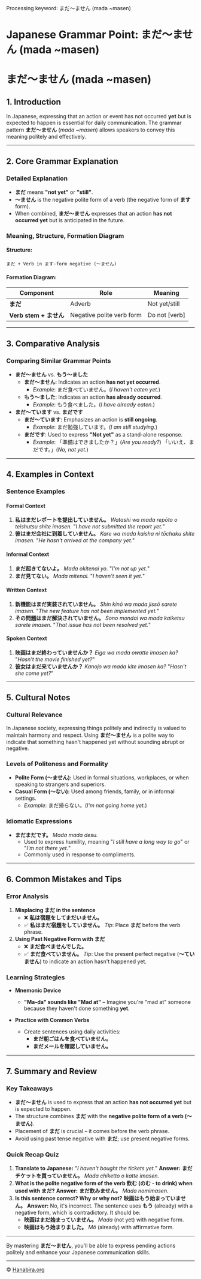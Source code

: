 Processing keyword: まだ～ません (mada ~masen)
# Japanese Grammar Point: まだ～ません (mada ~masen)
# まだ～ません (mada ~masen)
## 1. Introduction
In Japanese, expressing that an action or event has not occurred **yet** but is expected to happen is essential for daily communication. The grammar pattern **まだ～ません** (*mada ~masen*) allows speakers to convey this meaning politely and effectively.

---
## 2. Core Grammar Explanation
### Detailed Explanation
- **まだ** means **"not yet"** or **"still"**.
- **～ません** is the negative polite form of a verb (the negative form of **ます** form).
- When combined, **まだ～ません** expresses that an action **has not occurred yet** but is anticipated in the future.
### Meaning, Structure, Formation Diagram
#### Structure:
```
まだ + Verb in ます-form negative (～ません)
```
#### Formation Diagram:
| Component                 | Role                       | Meaning             |
|---------------------------|----------------------------|---------------------|
| **まだ**                  | Adverb                     | Not yet/still       |
| **Verb stem + ません**     | Negative polite verb form  | Do not [verb]       |
---
## 3. Comparative Analysis
### Comparing Similar Grammar Points
- **まだ～ません** vs. **もう～ました**
  - **まだ～ません**: Indicates an action **has not yet occurred**.
    - *Example*: まだ食べていません。(*I haven't eaten yet.*)
  - **もう～ました**: Indicates an action **has already occurred**.
    - *Example*: もう食べました。(*I have already eaten.*)
- **まだ～ています** vs. **まだです**
  - **まだ～ています**: Emphasizes an action is **still ongoing**.
    - *Example*: まだ勉強しています。(*I am still studying.*)
  - **まだです**: Used to express **"Not yet"** as a stand-alone response.
    - *Example*: 「準備はできましたか？」(*Are you ready?*) 「いいえ、まだです。」(*No, not yet.*)
---
## 4. Examples in Context
### Sentence Examples
#### Formal Context
1. **私はまだレポートを提出していません。**
   *Watashi wa mada repōto o teishutsu shite imasen.*
   "*I have not submitted the report yet.*"
2. **彼はまだ会社に到着していません。**
   *Kare wa mada kaisha ni tōchaku shite imasen.*
   "*He hasn't arrived at the company yet.*"
#### Informal Context
1. **まだ起きてないよ。**
   *Mada okitenai yo.*
   "*I'm not up yet.*"
2. **まだ見てない。**
   *Mada mitenai.*
   "*I haven't seen it yet.*"
#### Written Context
1. **新機能はまだ実装されていません。**
   *Shin kinō wa mada jissō sarete imasen.*
   "*The new feature has not been implemented yet.*"
2. **その問題はまだ解決されていません。**
   *Sono mondai wa mada kaiketsu sarete imasen.*
   "*That issue has not been resolved yet.*"
#### Spoken Context
1. **映画はまだ終わっていませんか？**
   *Eiga wa mada owatte imasen ka?*
   "*Hasn't the movie finished yet?*"
2. **彼女はまだ来ていませんか？**
   *Kanojo wa mada kite imasen ka?*
   "*Hasn't she come yet?*"
---
## 5. Cultural Notes
### Cultural Relevance
In Japanese society, expressing things politely and indirectly is valued to maintain harmony and respect. Using **まだ～ません** is a polite way to indicate that something hasn't happened yet without sounding abrupt or negative.
### Levels of Politeness and Formality
- **Polite Form (～ません):**
  Used in formal situations, workplaces, or when speaking to strangers and superiors.
- **Casual Form (～ない):**
  Used among friends, family, or in informal settings.
  - *Example*: まだ帰らない。(*I'm not going home yet.*)
### Idiomatic Expressions
- **まだまだです。**
  *Mada mada desu.*
  - Used to express humility, meaning "*I still have a long way to go*" or "*I'm not there yet.*"
  - Commonly used in response to compliments.
---
## 6. Common Mistakes and Tips
### Error Analysis
1. **Misplacing まだ in the sentence**
   - ❌ **私は宿題をしてまだいません。**
   - ✅ **私はまだ宿題をしていません。**
   *Tip*: Place **まだ** before the verb phrase.
2. **Using Past Negative Form with まだ**
   - ❌ **まだ食べませんでした。**
   - ✅ **まだ食べていません。**
   *Tip*: Use the present perfect negative (**～ていません**) to indicate an action hasn't happened yet.
### Learning Strategies
- **Mnemonic Device**
  - **"Ma-da" sounds like "Mad at"** – Imagine you're "mad at" someone because they haven't done something **yet**.
  
- **Practice with Common Verbs**
  - Create sentences using daily activities:
    - **まだ朝ごはんを食べていません。**
    - **まだメールを確認していません。**
---
## 7. Summary and Review
### Key Takeaways
- **まだ～ません** is used to express that an action **has not occurred yet** but is expected to happen.
- The structure combines **まだ** with the **negative polite form of a verb (～ません)**.
- Placement of **まだ** is crucial – it comes before the verb phrase.
- Avoid using past tense negative with **まだ**; use present negative forms.
### Quick Recap Quiz
1. **Translate to Japanese:**
   "*I haven't bought the tickets yet.*"
   **Answer:**
   **まだチケットを買っていません。**
   *Mada chiketto o katte imasen.*
2. **What is the polite negative form of the verb 飲む (のむ - to drink) when used with まだ?**
   **Answer:**
   **まだ飲みません。**
   *Mada nomimasen.*
3. **Is this sentence correct? Why or why not?**
   **映画はもう始まっていません。**
   **Answer:**
   No, it's incorrect. The sentence uses **もう** (already) with a negative form, which is contradictory. It should be:
   - **映画はまだ始まっていません。**
     *Mada* (not yet) with negative form.
   - **映画はもう始まりました。**
     *Mō* (already) with affirmative form.
---
By mastering **まだ～ません**, you'll be able to express pending actions politely and enhance your Japanese communication skills.


---

© [Hanabira.org](https://hanabira.org)
